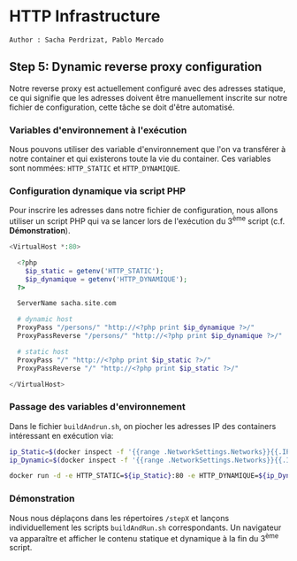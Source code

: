 # HTTP Infrastructure

```
Author : Sacha Perdrizat, Pablo Mercado
```

## Step 5: Dynamic reverse proxy configuration

Notre reverse proxy est actuellement configuré avec des adresses statique, ce qui signifie que les adresses doivent être manuellement inscrite sur notre fichier de configuration, cette tâche se doit d'être automatisé.

### Variables d'environnement à l'exécution
Nous pouvons utiliser des variable d'environnement que l'on va transférer à notre container et qui existerons toute la vie du container. Ces variables sont nommées: ``HTTP_STATIC`` et ``HTTP_DYNAMIQUE``.

### Configuration dynamique via script PHP

Pour inscrire les adresses dans notre fichier de configuration, nous allons utiliser un script PHP qui va se lancer lors de l'exécution du 3<sup>ème</sup> script (c.f. **Démonstration**).

```php
<VirtualHost *:80>

  <?php
    $ip_static = getenv('HTTP_STATIC');
    $ip_dynamique = getenv('HTTP_DYNAMIQUE');
  ?>

  ServerName sacha.site.com

  # dynamic host
  ProxyPass "/persons/" "http://<?php print $ip_dynamique ?>/"
  ProxyPassReverse "/persons/" "http://<?php print $ip_dynamique ?>/"

  # static host
  ProxyPass "/" "http://<?php print $ip_static ?>/"
  ProxyPassReverse "/" "http://<?php print $ip_static ?>/"

</VirtualHost>
```

### Passage des variables d'environnement

Dans le fichier ``buildAndrun.sh``, on piocher les adresses IP des containers intéressant en exécution via:

```bash
ip_Static=$(docker inspect -f '{{range .NetworkSettings.Networks}}{{.IPAddress}}{{end}}' $staticContainerName)
ip_Dynamic=$(docker inspect -f '{{range .NetworkSettings.Networks}}{{.IPAddress}}{{end}}' $dynamicContainerName)

docker run -d -e HTTP_STATIC=${ip_Static}:80 -e HTTP_DYNAMIQUE=${ip_Dynamic}:3000 -p 8080:80 --name $containerName $imageName
```

### Démonstration

Nous nous déplaçons dans les répertoires ``/stepX`` et lançons individuellement les scripts ``buildAndRun.sh`` correspondants. Un navigateur va apparaître et afficher le contenu statique et dynamique à la fin du 3<sup>ème</sup> script.
